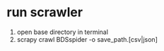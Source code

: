 # run scrawler
1. open base directory in terminal
2. scrapy crawl BDSspider -o save_path.[csv|json]
